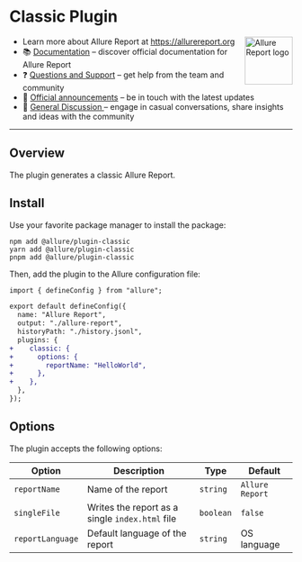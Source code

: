 # Classic Plugin

[<img src="https://allurereport.org/public/img/allure-report.svg" height="85px" alt="Allure Report logo" align="right" />](https://allurereport.org "Allure Report")

- Learn more about Allure Report at https://allurereport.org
- 📚 [Documentation](https://allurereport.org/docs/) – discover official documentation for Allure Report
- ❓ [Questions and Support](https://github.com/orgs/allure-framework/discussions/categories/questions-support) – get help from the team and community
- 📢 [Official announcements](https://github.com/orgs/allure-framework/discussions/categories/announcements) – be in touch with the latest updates
- 💬 [General Discussion ](https://github.com/orgs/allure-framework/discussions/categories/general-discussion) – engage in casual conversations, share insights and ideas with the community

---

## Overview

The plugin generates a classic Allure Report.

## Install

Use your favorite package manager to install the package:

```shell
npm add @allure/plugin-classic
yarn add @allure/plugin-classic
pnpm add @allure/plugin-classic
```

Then, add the plugin to the Allure configuration file:

```diff
import { defineConfig } from "allure";

export default defineConfig({
  name: "Allure Report",
  output: "./allure-report",
  historyPath: "./history.jsonl",
  plugins: {
+    classic: {
+      options: {
+        reportName: "HelloWorld",
+      },
+    },
  },
});
```

## Options

The plugin accepts the following options:

| Option           | Description                                     | Type                                                         | Default         |
|------------------|-------------------------------------------------|--------------------------------------------------------------|-----------------|
| `reportName`     | Name of the report                              | `string`                                                     | `Allure Report` |
| `singleFile`     | Writes the report as a single `index.html` file | `boolean`                                                    | `false`         |
| `reportLanguage` | Default language of the report                  | `string`                                                     | OS language     |
